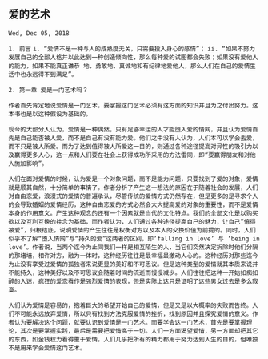 ## 爱的艺术

`Wed, Dec 05, 2018`

`1. 前言`
`i. “爱情不是一种与人的成熟度无关，只需要投入身心的感情”；`
`ii. “如果不努力发展自己的全部人格并以此达到一种创造倾向性，那么每种爱的试图都会失败；如果没有爱他人的能力，如果不能真正谦恭 地，勇敢地，真诚地和有纪律地爱他人，那么人们在自己的爱情生活中也永远得不到满足”。`

`2. 第一章 爱是一门艺术吗？`

`作者首先肯定地说爱情是一门艺术，要掌握这门艺术必须有这方面的知识并且为之付出努力。这本书也是以这种假设为基础的。`

`现今的大部分人认为，爱情是一种偶然，只有足够幸运的人才能堕入爱的情网，并且认为爱情首先是自己能否被人爱，而不是自己有没有能力爱。他们之中没有人认为，人们本可以学会去爱，而不只是被人所爱。而为了达到值得被人所爱这一目的，则通过各种途径提高对异性的吸引力以及赢得更多人心，这一点和人们要在社会上获得成功所采用的方法雷同，即“要赢得朋友和对他人施加影响”。`

`人们在面对爱情的时候，认为爱是一个对象问题，而不是能力问题，只要找到了爱的对象，爱情就是顺其自然，十分简单的事情了。作者分析了产生这一想法的原因在于随着社会的发展，人们对自由恋爱，浪漫式的爱情的普遍承认，尽管传统的爱情方式仍然存在，但是更多的是寻求个人的会导致婚姻的爱情经历，这种自由恋爱的方式必然会大大提高爱的对象的重要性，而不是爱情本身的作用意义。产生这种观念的还有一个因素就是当代的文化特点。我们的全部文化是以购买欲以及互利互换的挂念为基础，而作者认为，人们通过各种途径提高自己的魅力，让自己“值得被爱”，归根结底，说明爱情的产生往往是权衡对方以及本人的交换价值为前提的。同时，人们似乎不了解“堕入情网”与“持久的爱”这两者的区别，即’falling in love’ 与 ‘being in love’。作者说，当两个迄今为止同我们一样是相互陌生的人，当它们突然决定拆除时他们分隔的那堵墙，相许对方，融为一体时，这种经历往往是最幸福最激动人心的。这种经历对那些迄今为止没有享受过爱情的孤独者来说更显的美好和不可思议。但是这种类型的爱情就其本质来说并不能持久，这种美好以及不可思议会随着时间的流逝而慢慢减少。人们往往把这种一开始如痴如醉的入迷，疯狂的爱恋看作是强烈爱情的表现，但是实际上这只是证明了这些男女过去是多么寂寞。`

`人们认为爱情是容易的，抱着巨大的希望开始自己的爱情，但是又是以大概率的失败而告终。人们不可能永远放弃爱情，所以只有找到方法克服爱情的挫折，找到原因并且探究爱情的意义。作者认为要解决这个问题，就要认识到爱情是一门艺术。而要学会这一门艺术，首先是要掌握理论，其次是要掌握实践，最后是需要把爱情高于一切。人们一方面渴望爱情，另一方面却把其它的东西，如金钱权力看得重于爱情，人们几乎把所有的精力都用于努力达到人生的目的，但唯独不是用来学会爱情这门艺术。`
